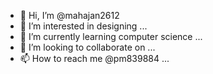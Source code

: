- 👋 Hi, I’m @mahajan2612
- 👀 I’m interested in designing ...
- 🌱 I’m currently learning computer science ...
- 💞️ I’m looking to collaborate on ...
- 📫 How to reach me @pm839884 ...

<!---
mahajan2612/mahajan2612 is a ✨ special ✨ repository because its `README.md` (this file) appears on your GitHub profile.
You can click the Preview link to take a look at your changes.
--->
